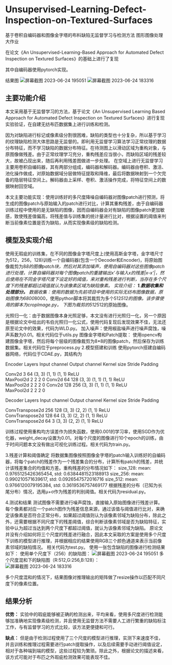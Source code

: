 # Unsupervised-Learning-Defect-Inspection-on-Textured-Surfaces
基于卷积自编码器和图像金字塔的布料缺陷无监督学习与检测方法
图形图像处理大作业

在论文《An Unsupervised-Learning-Based Approach for Automated Defect Inspection on Textured Surfaces》的基础上进行了复现

其中自编码器使用pytorch实现。

结果图
![屏幕截图 2023-06-24 195051](https://github.com/Cerber2ol8/Unsupervised-Learning-Defect-Inspection-on-Textured-Surfaces/assets/41719978/d59f4e89-54e6-49bd-af49-7104b453088c)
![屏幕截图 2023-06-24 183316](https://github.com/Cerber2ol8/Unsupervised-Learning-Defect-Inspection-on-Textured-Surfaces/assets/41719978/e4c18fe0-9aee-457b-b16e-856200a97310)


## 主要功能介绍
本文采用基于无监督学习的方法，基于论文《An Unsupervised Learning Based Approach for Automated Defect Inspection on Textured Surfaces》进行复现实验验证，在自建无纺布匹数据集上进行训练和检测。

因为对缺陷进行标记或像素级分割很困难，缺陷的类型也十分复杂，所以基于学习的纹理缺陷检测大体思路是无监督的。即利用无监督学习算法学习正常纹理的数据分布特征，而不学习缺陷的数据分布特征。在待测图上以滑动区域为重构对象，与原图像做残差。由于正常纹理学习充分，重构残差应当很小，而缺陷区域的残差较大，故被凸现出来，随后再利用残差图做进一步处理。
在空域上进行无监督学习主要用卷积自编码器，其有两部分组成，编码器和解码器。编码器由卷积、激活、池化操作做成，对原始数据域分层做特征提取和降维，最后将数据映射到一个欠完备的隐层特征空间上。解码器由上采样、卷积、激活操作完成，将特征空间上的数据映射回空域。

本文主要功能实现：使用训练好的多尺度降噪自编码器对图像patch进行预测，将生成的图像patch与原始输入的patch进行对比，计算其重构残差，由于自编码器训练过程中使用的是无缺陷的图像，因而自编码器会对有缺陷的图像patch更加敏感，致使残差值偏高，将残差值与训练集的统计量进行比对，根据设置的阈值来判断当前像素位置是否为缺陷，从而实现像素级的缺陷检测。

## 模型及实现介绍

使用无瑕疵的训练集，在不同的图像金字塔尺度上(使用高斯金字塔，金字塔尺寸为512，256，128)训练一个自编码器(包含一个Decoder和Encoder)，将原始图像裁剪为8*8的图像patch块，然后对其添加噪声，使用自编码器对这些图像patch进行处理，计算自编码器对每个图像patch的重建输出x’与输入x的残差|x-x’|，然后使用在不同金字塔尺度下设定好的阈值，来对重构残差进行判断，当存在多个尺度下的残差都超过阈值就认为该像素区域为缺陷像素。
实现介绍：
**1.数据收集和处理部分。**
数据收集：使用的数据为先前项目中使用的实际无纺布图像数据，原始图像为6800*8000，使用python脚本将其裁剪为多个512*512的图像。该步骤使用的脚本为cropImage.py。
下图为裁剪的512*512的原始图像。


光照归一化：由于数据图像本身光照足够，本文没有进行光照归一化，另一个原因是根据论文中给出的韦伯光照归一化公式，使用代码复现后发现效果不佳，无法还原至论文中的效果，代码为WLD.py。
加入噪声：使用椒盐噪声进行噪声腐蚀，噪声系数为0.01。相关代码位于utils.py
图像金字塔和Patch提取：
使用opencv构建图像金字塔，然后将每个层级的图像裁剪为8*8的图像patch，然后保存为训练数据集。相关代码位于preprocess.py
2.模型搭建和训练
使用pytorch搭建自编码器网络，代码位于CDAE.py，其结构为

Encoder
Layers	Input channel	Output channel	Kernel size	Stride	Padding

Conv2d	3	64	(3, 3)	(1, 1)	(1, 1)
ReLU					
MaxPool2d		2	2	2	0
Conv2d	64	128	(3, 3)	(1, 1)	(1, 1)
ReLU					
MaxPool2d		2	2	2	0
Conv2d	128	256	(3, 3)	(1, 1)	(1, 1)
ReLU					
MaxPool2d		2	2	2	0


Decoder
Layers	Input channel	Output channel	Kernel size	Stride	Padding

ConvTranspose2d	256	128	(3, 3)	(2, 2)	(1, 1)
ReLU					
ConvTranspose2d	128	64	(3, 3)	(2, 2)	(1, 1)
ReLU					
ConvTranspose2d	64	3	(3, 3)	(2, 2)	(1, 1)
ReLU					

训练过程使用重构均方误差作为损失函数，使用0.001的学习率，使用SGD作为优化器，weight_decay设置为0.01。对每个尺度的图像进行10个epoch的训练，由于时间问题本文没有做出可视化训练过程。相关代码为train.py。

3.残差计算和阈值确定
将数据集图像按照图像金字塔的patch输入训练好的自编码器，将每个patch的残差作为一个残差集合的分布，计算所有patch的残差，并统计该残差集合的均值和方差。重构残差的分布情况如下：
size_128:
    mean: 0.9765125426365454,    std: 0.6384481523188913
size_256:
    mean: 0.990210571639617,    std: 0.0926547572016716
size_512:
    mean: 0.9766120079195384,    std: 0.3619536757469177
根据残差的分布（已知为长尾分布）情况，选用μ+σ作为残差的判别阈值。相关代码为residual.py。

4.测试和结果
测试图像不需要进行噪声腐蚀，直接输入原始图像进行残差计算。每个像素都对应一个patch图作为残差信息来源，通过该值与阈值进行比对，来确定该像素是否符合正常分布，如果超过阈值则认为该像素邻域为缺陷分布，除此之外，还需要根据不同尺度下的残差阈值，综合判断该像素邻域是否为缺陷特征，实验中认为超过当达到两个尺度下都超过阈值，就认为该像素邻域为缺陷。
原论文并没有介绍如何将三个尺度的残差进行融合，因此本文采取的方案是使用多个尺度下训练的模型进行推理，并根据相应的结果使用RGB三个颜色通道来表示当前像素邻域的缺陷情况。
相关代码为test.py。
使用一张包含缺陷的图像进行检测结果如下：
使用单个尺度下（256）的缺陷图：
![屏幕截图 2023-06-24 195051](https://github.com/Cerber2ol8/Unsupervised-Learning-Defect-Inspection-on-Textured-Surfaces/assets/41719978/d59f4e89-54e6-49bd-af49-7104b453088c)
多个尺度混和下的缺陷图（R:512,G:256,B:128）：
![屏幕截图 2023-06-24 183316](https://github.com/Cerber2ol8/Unsupervised-Learning-Defect-Inspection-on-Textured-Surfaces/assets/41719978/e4c18fe0-9aee-457b-b16e-856200a97310)

多个尺度混和的情况下，结果图像对推理输出的矩阵做了resize操作以匹配不同尺度下的像素位置。
## 结果分析
**优势：**
实验中的瑕疵能够被正确的检测出来，平均来看，使用多尺度进行检测能够加准确地实现像素级检测，并且使用无监督方法不需要人工进行繁重的缺陷标注工作，与有监督学习的方式比较，该方法更便捷和可行。


**缺点：**
但是由于检测过程使用了三个尺度的模型进行推理，实测下来速度不佳，并且训练和推理过程需要进行patch提取操作，以及后续需要手动进行阈值设定，相对于各种端到端的模型，这些过程较为繁琐。除此之外，根据论文的描述来看，该方式可能对于布匹之外瑕疵检测效果可能表现不佳。



